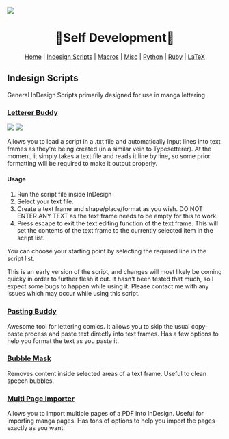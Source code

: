 ![][waves_top]

<div  align="center">
   <h1>🎴Self Development🎴</h1>

[Home][README_self_development] | [Indesign Scripts][README_indesign_scripts] | [Macros][README_macros] | [Misc][README_misc] | [Python][README_python] | [Ruby][README_ruby] | [LaTeX][README_tex]

</div>

## Indesign Scripts

General InDesign Scripts primarily designed for use in manga lettering

### [Letterer Buddy][LettererBuddy]

![](https://i.imgur.com/GlA0Mjr.png) ![](https://i.imgur.com/qwmELup.png)

Allows you to load a script in a .txt file and automatically input lines into text frames as they're being created (in a similar vein to Typesetterer). At the moment, it simply takes a text file and reads it line by line, so some prior formatting will be required to make it output properly.

#### Usage

1. Run the script file inside InDesign
2. Select your text file.
3. Create a text frame and shape/place/format as you wish. DO NOT ENTER ANY TEXT as the text frame needs to be empty for this to work.
4. Press escape to exit the text editing function of the text frame. This will set the contents of the text frame to the currently selected item in the script list.

You can choose your starting point by selecting the required line in the script list.

This is an early version of the script, and changes will most likely be coming quicky in order to further flesh it out. It hasn't been tested that much, so I expect some bugs to happen while using it. Please contact me with any issues which may occur while using this script.

### [Pasting Buddy][PastingBuddy]

Awesome tool for lettering comics. It allows you to skip the usual copy-paste process and paste text directly into text frames. Has a few options to help you format the text as you paste it.

### [Bubble Mask][Bubble_Mask]

Removes content inside selected areas of a text frame. Useful to clean speech bubbles.

### [Multi Page Importer][MultiPageImporter]

Allows you to import multiple pages of a PDF into InDesign. Useful for importing manga pages. Has tons of options to help you import the pages exactly as you want.

<!-- URLS -->

[README_self_development]: ../README.md
[README_indesign_scripts]: README.md
[README_macros]: ../macros/README.md
[README_misc]: ../misc/README.md
[README_python]: ../python/README.md
[README_ruby]: ../ruby/README.md
[README_tex]: ../tex/README.md
[waves_top]: https://raw.githubusercontent.com/v-amorim/v-amorim/main/svg/Top.svg

<!-- URLS -->

[LettererBuddy]: ./lettererbuddy.jsx
[PastingBuddy]: ./.Pasting%20Buddy.jsx
[Bubble_Mask]: ./Bubble_Mask.atn
[MultiPageImporter]: ./MultiPageImporter.jsx
